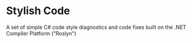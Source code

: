 # Stylish Code #

A set of simple C# code style diagnostics and code fixes built on the .NET Compiler Platform ("Roslyn")